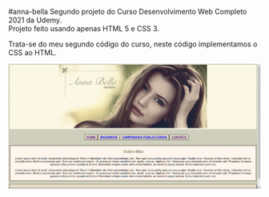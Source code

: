 #anna-bella
Segundo projeto do Curso Desenvolvimento Web Completo 2021 da Udemy.<br>
Projeto feito usando apenas HTML 5 e CSS 3.

Trata-se do meu segundo código do curso, neste código implementamos o CSS ao HTML.

<img src="./assets/img/anna-bella.png" alt="Imagem do Projeto">
